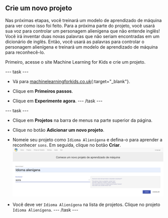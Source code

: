 ## Crie um novo projeto
Nas próximas etapas, você treinará um modelo de aprendizado de máquina para ver como isso foi feito. Para a próxima parte do projeto, você usará sua voz para controlar um personagem alienígena que não entende inglês! Você irá inventar duas novas palavras que não seriam encontradas em um dicionário de inglês. Então, você usará as palavras para controlar o personagem alienígena e treinará um modelo de aprendizado de máquina para reconhecê-lo.

Primeiro, acesse o site Machine Learning for Kids e crie um projeto.

--- task ---
+ Vá para [machinelearningforkids.co.uk](https://machinelearningforkids.co.uk/){:target="_blank"}.

+ Clique em **Primeiros passos**.

+ Clique em **Experimente agora**.
--- /task ---

--- task ---
+ Clique em **Projetos** na barra de menus na parte superior da página.

+ Clique no botão **Adicionar um novo projeto**.

+ Nomeie seu projeto como `Idioma Alienígena` e defina-o para aprender a reconhecer `sons`. Em seguida, clique no botão **Criar**. 
![Criando um projeto](images/create.png)

+ Você deve ver `Idioma Alienígena` na lista de projetos. Clique no projeto `Idioma Alienígena`.
--- /task ---
